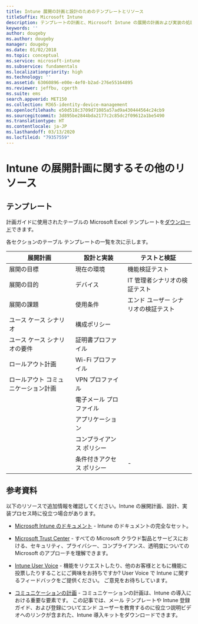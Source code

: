 ```yaml
---
title: Intune 展開の計画と設計のためのテンプレートとリソース
titleSuffix: Microsoft Intune
description: テンプレートの計画と、Microsoft Intune の展開の計画および実装の処理中に役立つと思われる Intune のその他の情報へのリンク。
keywords: ''
author: dougeby
ms.author: dougeby
manager: dougeby
ms.date: 01/02/2018
ms.topic: conceptual
ms.service: microsoft-intune
ms.subservice: fundamentals
ms.localizationpriority: high
ms.technology: ''
ms.assetid: 63060896-e00e-4ef0-b2ad-276e55164895
ms.reviewer: jeffbu, cgerth
ms.suite: ems
search.appverid: MET150
ms.collection: M365-identity-device-management
ms.openlocfilehash: e50d518c3709d71085a57ad9a430444564c24cb9
ms.sourcegitcommit: 3d895be2844bda2177c2c85dc2f09612a1be5490
ms.translationtype: HT
ms.contentlocale: ja-JP
ms.lasthandoff: 03/13/2020
ms.locfileid: "79357559"
---
```

# <a name="additional-resources-for-planning-your-intune-deployment"></a>Intune の展開計画に関するその他のリソース

## <a name="templates"></a>テンプレート

計画ガイドに使用されたテーブルの Microsoft Excel テンプレートを[ダウンロード](https://gallery.technet.microsoft.com/Intune-deployment-planning-fae156c2?redir=0)できます。

各セクションのテーブル テンプレートの一覧を次に示します。

|展開計画  |設計と実装   |テストと検証 |
|-----|----- |------|
| 展開の目標 |現在の環境|機能検証テスト|
| 展開の目的 |デバイス|IT 管理者シナリオの検証テスト|
| 展開の課題 |使用条件|エンド ユーザー シナリオの検証テスト|
| ユース ケース シナリオ |構成ポリシー| |
| ユース ケース シナリオの要件 |証明書プロファイル| |
| ロールアウト計画 |Wi-Fi プロファイル| |
| ロールアウト コミュニケーション計画|VPN プロファイル| |
| |  電子メール プロファイル | |
| | アプリケーション | |
| | コンプライアンス ポリシー | |
| | 条件付きアクセス ポリシー|-|

## <a name="further-reading"></a>参考資料

以下のリソースで追加情報を確認してください。Intune の展開計画、設計、実装プロセス時に役立つ場合があります。

- [Microsoft Intune のドキュメント](https://docs.microsoft.com/intune/) - Intune のドキュメントの完全なセット。

- [Microsoft Trust Center](https://www.microsoft.com/TrustCenter) - すべての Microsoft クラウド製品とサービスにおける、セキュリティ、プライバシー、コンプライアンス、透明度についての Microsoft のアプローチを理解できます。

- [Intune User Voice](https://microsoftintune.uservoice.com/) - 機能をリクエストしたり、他のお客様とともに機能に投票したりすることにご興味をお持ちですか? User Voice で Intune に関するフィードバックをご提供ください。 ご意見をお待ちしています。

- [コミュニケーションの計画](migration-guide-communication-plan.md) - コミュニケーションの計画は、Intune の導入における重要な要素です。 この記事では、メール テンプレートや Intune 登録ガイド、および登録についてエンド ユーザーを教育するのに役立つ説明ビデオへのリンクが含まれた、Intune 導入キットをダウンロードできます。
